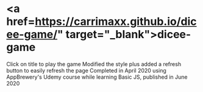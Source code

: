 # <a href=https://carrimaxx.github.io/dicee-game/" target="_blank">dicee-game</a>

Click on title to play the game
Modified the style plus added a refresh button to easily refresh the page
Completed in April 2020 using AppBrewery's Udemy course while learning Basic JS, published in June 2020
